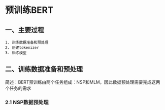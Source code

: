 # 预训练BERT
## 一、主要过程
    1. 训练数据准备和预处理
    2. 创建tokenizer
    3. 训练模型

## 二、训练数据准备和预处理

简述：BERT预训练由两个任务组成：NSP和MLM，因此数据预处理需要完成这两个任务的需求

### 2.1 NSP数据预处理